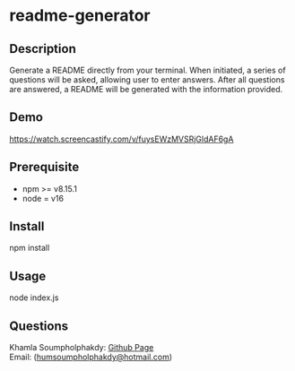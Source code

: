 # readme-generator

## Description

Generate a README directly from your terminal. When initiated, a series of questions will be asked, allowing user to enter answers. After all questions are answered, a README will be generated with the information provided.

## Demo

https://watch.screencastify.com/v/fuysEWzMVSRjGldAF6gA

## Prerequisite

* npm >= v8.15.1
* node = v16

## Install 

npm install

## Usage

node index.js

## Questions
Khamla Soumpholphakdy: [Github Page](https://github.com/soumpholphakdy)<br>
Email: (humsoumpholphakdy@hotmail.com)
